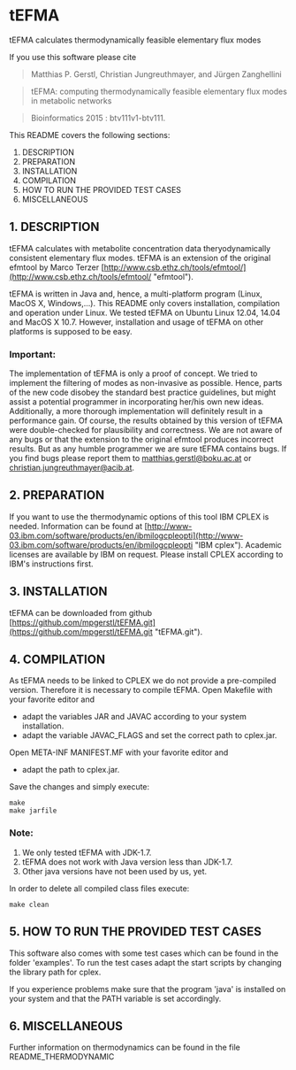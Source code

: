 # tEFMA
tEFMA calculates thermodynamically feasible elementary flux modes

If you use this software please cite 

> Matthias P. Gerstl, Christian Jungreuthmayer, and Jürgen Zanghellini

> tEFMA: computing thermodynamically feasible elementary flux modes in metabolic networks

> Bioinformatics 2015 : btv111v1-btv111. 

This README covers the following sections:

1. DESCRIPTION
2. PREPARATION
3. INSTALLATION
4. COMPILATION
5. HOW TO RUN THE PROVIDED TEST CASES
6. MISCELLANEOUS

## 1. DESCRIPTION

tEFMA calculates with metabolite concentration data theryodynamically consistent elementary flux modes. tEFMA is an extension of the original efmtool by Marco Terzer [http://www.csb.ethz.ch/tools/efmtool/](http://www.csb.ethz.ch/tools/efmtool/ "efmtool").

tEFMA is written in Java and, hence, a multi-platform program (Linux, MacOS X, Windows,...). This README only covers installation, compilation and operation under Linux.  We tested tEFMA on Ubuntu Linux 12.04, 14.04 and MacOS X 10.7. However, installation and usage of tEFMA on other platforms is supposed to be easy.

### Important:
The implementation of tEFMA is only a proof of concept. We tried to implement the filtering of modes as non-invasive as possible. Hence, parts of the new code disobey the standard best practice guidelines, but might assist a potential programmer in incorporating her/his own new ideas. Additionally, a more thorough implementation will definitely result in a performance gain. Of course, the results obtained by this version of tEFMA were double-checked for plausibility and correctness. We are not aware of any bugs or that the extension to the original efmtool produces incorrect results. But as any humble programmer we are sure tEFMA contains bugs. If you find bugs please report them to matthias.gerstl@boku.ac.at or christian.jungreuthmayer@acib.at.

## 2. PREPARATION

If you want to use the thermodynamic options of this tool IBM CPLEX is needed. Information can be found at [http://www-03.ibm.com/software/products/en/ibmilogcpleopti](http://www-03.ibm.com/software/products/en/ibmilogcpleopti "IBM cplex"). Academic licenses are available by IBM on request.
Please install CPLEX according to IBM's instructions first. 


## 3. INSTALLATION

tEFMA can be downloaded from github [https://github.com/mpgerstl/tEFMA.git](https://github.com/mpgerstl/tEFMA.git "tEFMA.git").

## 4. COMPILATION

As tEFMA needs to be linked to CPLEX we do not provide a pre-compiled version.
Therefore it is necessary to compile tEFMA. 
Open Makefile with your favorite editor and 

* adapt the variables JAR and JAVAC according to your system installation.
* adapt the variable JAVAC\_FLAGS and set the correct path to cplex.jar.

Open META-INF MANIFEST.MF with your favorite editor and 

* adapt the path to cplex.jar.

Save the changes and simply execute:

```
make
make jarfile
```

### Note:

1. We only tested tEFMA with JDK-1.7.
2. tEFMA does not work with Java version less than JDK-1.7.
3. Other java versions have not been used by us, yet.

In order to delete all compiled class files execute:

```
make clean
```

## 5. HOW TO RUN THE PROVIDED TEST CASES

This software also comes with some test cases which can be found in the folder 'examples'. To run the test cases adapt the start scripts by changing
the library path for cplex.

If you experience problems make sure that the program 'java' is installed on your system and that the PATH variable is set accordingly.

## 6. MISCELLANEOUS

Further information on thermodynamics can be found in the file README\_THERMODYNAMIC
